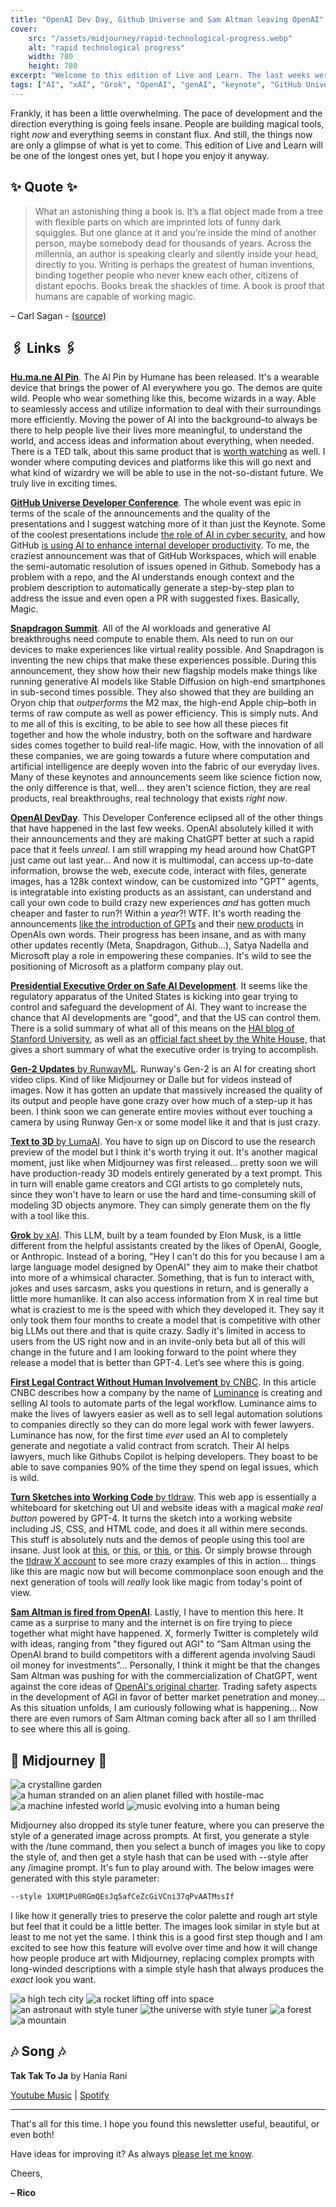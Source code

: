 ```yaml
---
title: "OpenAI Dev Day, Github Universe and Sam Altman leaving OpenAI"
cover:
    src: "/assets/midjourney/rapid-technological-progress.webp"
    alt: "rapid technological progress"
    width: 780
    height: 780
excerpt: "Welcome to this edition of Live and Learn. The last weeks were an absolute bonanza in terms of things that happened in the world of AI. The Presidential Executive Order, OpenAIs Dev Day, the GitHub Universe conference, the SnapDragon Summit, an AI automatically creating valid legal contracts, Runways Gen-2 update, Lumas text to 3D model, xAi releasing Grok, and OpenAI firing Sam Altman."
tags: ["AI", "xAI", "Grok", "OpenAI", "genAI", "keynote", "GitHub Universe"]
---
```


Frankly, it has been a little overwhelming. The pace of development and the direction everything is going feels insane. People are building magical tools, right *now* and everything seems in constant flux. And still, the things now are only a glimpse of what is yet to come. This edition of Live and Learn will be one of the longest ones yet, but I hope you enjoy it anyway.

## ✨ Quote ✨

> What an astonishing thing a book is. It’s a flat object made from a tree with flexible parts on which are imprinted lots of funny dark squiggles. But one glance at it and you’re inside the mind of another person, maybe somebody dead for thousands of years. Across the millennia, an author is speaking clearly and silently inside your head, directly to you. Writing is perhaps the greatest of human inventions, binding together people who never knew each other, citizens of distant epochs. Books break the shackles of time. A book is proof that humans are capable of working magic.

– Carl Sagan - [(source)](https://www.youtube.com/watch?v=MVu4duLOF6Y)

## 🖇️ Links 🖇️

[**Hu.ma.ne AI Pin**](https://hu.ma.ne/aipin). The AI Pin by Humane has been released. It's a wearable device that brings the power of AI everywhere you go. The demos are quite wild. People who wear something like this, become wizards in a way. Able to seamlessly access and utilize information to deal with their surroundings more efficiently. Moving the power of AI into the background–to always be there to help people live their lives more meaningful, to understand the world, and access ideas and information about everything, when needed. There is a TED talk, about this same product that is [worth watching](https://www.youtube.com/watch?v=gMsQO5u7-NQ) as well. I wonder where computing devices and platforms like this will go next and what kind of wizardry we will be able to use in the not-so-distant future. We truly live in exciting times.

[**GitHub Universe Developer Conference**](https://www.youtube.com/watch?v=NrQkdDVupQE&list=PL0lo9MOBetEGF_pCQVCc_3z36ihKSolLC&index=1). The whole event was epic in terms of the scale of the announcements and the quality of the presentations and I suggest watching more of it than just the Keynote. Some of the coolest presentations include [the role of AI in cyber security](https://www.youtube.com/watch?v=bvUMWug_iLU), and how GitHub [is using AI to enhance internal developer productivity](https://www.youtube.com/watch?v=hleHx2Uiqmo). To me, the craziest announcement was that of GitHub Workspaces, which will enable the semi-automatic resolution of issues opened in Github. Somebody has a problem with a repo, and the AI understands enough context and the problem description to automatically generate a step-by-step plan to address the issue and even open a PR with suggested fixes. Basically, Magic. 

[**Snapdragon Summit**](https://www.youtube.com/watch?v=h_vh7_n_OPs). All of the AI workloads and generative AI breakthroughs need compute to enable them. AIs need to run on our devices to make experiences like virtual reality possible. And Snapdragon is inventing the new chips that make these experiences possible. During this announcement, they show how their new flagship models make things like running generative AI models like Stable Diffusion on high-end smartphones in sub-second times possible. They also showed that they are building an Oryon chip that *outperforms* the M2 max, the high-end Apple chip–both in terms of raw compute as well as power efficiency. This is simply nuts. And to me all of this is exciting, to be able to see how all these pieces fit together and how the whole industry, both on the software and hardware sides comes together to build real-life magic. How, with the innovation of all these companies, we are going towards a future where computation and artificial intelligence are deeply woven into the fabric of our everyday lives. Many of these keynotes and announcements seem like science fiction now, the only difference is that, well... they aren't science fiction, they are real products, real breakthroughs, real technology that exists *right now*. 

[**OpenAI DevDay**](https://www.youtube.com/watch?v=U9mJuUkhUzk). This Developer Conference eclipsed all of the other things that have happened in the last few weeks. OpenAI absolutely killed it with their announcements and they are making ChatGPT better at such a rapid pace that it feels *unreal*. I am still wrapping my head around how ChatGPT just came out last year... And now it is multimodal, can access up-to-date information, browse the web, execute code, interact with files, generate images, has a 128k context window, can be customized into "GPT" agents, is integratable into existing products as an assistant, can understand and call your own code to build crazy new experiences *and* has gotten much cheaper and faster to run?! Within a *year*?! WTF. It's worth reading the announcements [like the introduction of GPTs](https://openai.com/blog/introducing-gpts) and their [new products](https://openai.com/blog/new-models-and-developer-products-announced-at-devday) in OpenAIs own words. Their progress has been insane, and as with many other updates recently (Meta, Snapdragon, Github…), Satya Nadella and Microsoft play a role in empowering these companies. It's wild to see the positioning of Microsoft as a platform company play out.

[**Presidential Executive Order on Safe AI Development**](https://www.whitehouse.gov/briefing-room/presidential-actions/2023/10/30/executive-order-on-the-safe-secure-and-trustworthy-development-and-use-of-artificial-intelligence/). It seems like the regulatory apparatus of the United States is kicking into gear trying to control and safeguard the development of AI. They want to increase the chance that AI developments are "good", and that the US can control them. There is a solid summary of what all of this means on the [HAI blog of Stanford University](https://hai.stanford.edu/news/decoding-white-house-ai-executive-orders-achievements), as well as an [official fact sheet by the White House,](https://www.whitehouse.gov/briefing-room/statements-releases/2023/10/30/fact-sheet-president-biden-issues-executive-order-on-safe-secure-and-trustworthy-artificial-intelligence/) that gives a short summary of what the executive order is trying to accomplish. 

[**Gen-2 Updates** by RunwayML](https://twitter.com/runwayml/status/1720064304374792615). Runway's Gen-2 is an AI for creating short video clips. Kind of like Midjourney or Dalle but for videos instead of images. Now it has gotten an update that massively increased the quality of its output and people have gone crazy over how much of a step-up it has been. I think soon we can generate entire movies without ever touching a camera by using Runway Gen-x or some model like it and that is just crazy.

[**Text to 3D** by LumaAI](https://lumalabs.ai/genie). You have to sign up on Discord to use the research preview of the model but I think it's worth trying it out. It's another magical moment, just like when Midjourney was first released... pretty soon we will have production-ready 3D models entirely generated by a text prompt. This in turn will enable game creators and CGI artists to go completely nuts, since they won't have to learn or use the hard and time-consuming skill of modeling 3D objects anymore. They can simply generate them on the fly with a tool like this. 

[**Grok** by xAI](https://x.ai/). This LLM, built by a team founded by Elon Musk, is a little different from the helpful assistants created by the likes of OpenAI, Google, or Anthropic. Instead of a boring, "Hey I can't do this for you because I am a large language model designed by OpenAI" they aim to make their chatbot into more of a whimsical character. Something, that is fun to interact with, jokes and uses sarcasm, asks you questions in return, and is generally a little more humanlike. It can also access information from X in real time but what is craziest to me is the speed with which they developed it. They say it only took them four months to create a model that is competitive with other big LLMs out there and that is quite crazy. Sadly it's limited in access to users from the US right now and in an invite-only beta but all of this will change in the future and I am looking forward to the point where they release a model that is better than GPT-4. Let’s see where this is going.

[**First Legal Contract Without Human Involvement** by CNBC](https://www.cnbc.com/2023/11/07/ai-negotiates-legal-contract-without-humans-involved-for-first-time.html). In this article CNBC describes how a company by the name of [Luminance](https://www.luminance.com/) is creating and selling AI tools to automate parts of the legal workflow. Luminance aims to make the lives of lawyers easier as well as to sell legal automation solutions to companies directly so they can do more legal work with fewer lawyers. Luminance has now, for the first time *ever* used an AI to completely generate and negotiate a valid contract from scratch. Their AI helps lawyers, much like Githubs Copilot is helping developers. They boast to be able to save companies 90% of the time they spend on legal issues, which is wild.

[**Turn Sketches into Working Code** by tldraw](https://makereal.tldraw.com/). This web app is essentially a whiteboard for sketching out UI and website ideas with a magical *make real button* powered by GPT-4. It turns the sketch into a working website including JS, CSS, and HTML code, and does it all within mere seconds. This stuff is absolutely nuts and the demos of people using this tool are insane. Just look at [this](https://twitter.com/liuyuxxd/status/1725331464802447405), or [this](https://twitter.com/tldraw/status/1725476534754910275), or [this](https://twitter.com/dubenko_/status/1725178991928094777), or [this](https://twitter.com/nickfloats/status/1725298483320828152). Or simply browse through the [tldraw X account](https://twitter.com/tldraw) to see more crazy examples of this in action... things like this are magic now but will become commonplace soon enough and the next generation of tools will *really* look like magic from today's point of view. 

[**Sam Altman is fired from OpenAI**](https://openai.com/blog/openai-announces-leadership-transition). Lastly, I have to mention this here. It came as a surprise to many and the internet is on fire trying to piece together what might have happened. X, formerly Twitter is completely wild with ideas, ranging from "they figured out AGI" to “Sam Altman using the OpenAI brand to build competitors with a different agenda involving Saudi oil money for investments”... Personally, I think it might be that the changes Sam Altman was pushing for with the commercialization of ChatGPT, went against the core ideas of [OpenAI's original charter](https://openai.com/charter). Trading safety aspects in the development of AGI in favor of better market penetration and money... As this situation unfolds, I am curiously following what is happening… Now there are even rumors of Sam Altman coming back after all so I am thrilled to see where this all is going. 

## 🌌 Midjourney 🌌

![a crystalline garden](/assets/midjourney/a-crystalline-garden.webp)
![a human stranded on an alien planet filled with hostile-mac](/assets/midjourney/a-human-stranded-on-an-alien-planet-filled-with-hostile-machines.webp)
![a machine infested world](/assets/midjourney/a-machine-infested-world.webp)
![music evolving into a human being](/assets/midjourney/music-evolving-into-a-human-being.webp)

Midjourney also dropped its style tuner feature, where you can preserve the style of a generated image across prompts. At first, you generate a style with the /tune command, then you select a bunch of images you like to copy the style of, and then get a style hash that can be used with --style after any /imagine prompt. It's fun to play around with. The below images were generated with this style parameter: 
```bash
--style 1XUM1Pu0RGmQEsJq5afCeZcGiVCni37qPvAATMssIf
```
I like how it generally tries to preserve the color palette and rough art style but feel that it could be a little better. The images look similar in style but at least to me not yet the same. I think this is a good first step though and I am excited to see how this feature will evolve over time and how it will change how people produce art with Midjourney, replacing complex prompts with long-winded descriptions with a simple style hash that always produces the *exact* look you want.

![a high tech city](/assets/midjourney/a-high-tech-city-with-style-tuner.webp)
![a rocket lifting off into space](/assets/midjourney/a-rocket-lifting-off-into-space.webp)
![an astronaut with style tuner](/assets/midjourney/an-astronaut-with-style-tuner.webp)
![the universe with style tuner](/assets/midjourney/the-universe-with-style-tuner.webp)
![a forest](/assets/midjourney/a-forest-with-style-tuner.webp)
![a mountain](/assets/midjourney/a-mountain-with-style-tuner.webp)


## 🎶 Song 🎶

**Tak Tak To Ja** by Hania Rani 

[Youtube Music](https://music.youtube.com/watch?v=NEwKnD-2JRw) | [Spotify](https://open.spotify.com/track/7p177c5GeHJ52QLg7iFdPi)

---

That's all for this time. I hope you found this newsletter useful, beautiful, or even both!

Have ideas for improving it? As always [please let me know](https://airtable.com/shro1VeyG4lkNXkx2). 

Cheers,

**– Rico**
